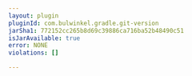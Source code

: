 ```yaml
---
layout: plugin
pluginId: com.bulwinkel.gradle.git-version
jarSha1: 772152cc265b8d69c39886ca716ba52b48490c51
isJarAvailable: true
error: NONE
violations: []

---
```

